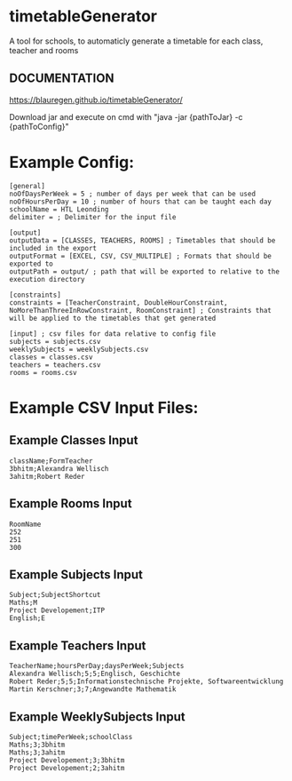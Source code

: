 # timetableGenerator
A tool for schools, to automaticly generate a timetable for each class, teacher and rooms

## DOCUMENTATION
https://blauregen.github.io/timetableGenerator/ 

Download jar and execute on cmd with "java -jar {pathToJar} -c {pathToConfig}"

# Example Config:
```
[general]
noOfDaysPerWeek = 5 ; number of days per week that can be used
noOfHoursPerDay = 10 ; number of hours that can be taught each day
schoolName = HTL Leonding
delimiter = ; Delimiter for the input file

[output]
outputData = [CLASSES, TEACHERS, ROOMS] ; Timetables that should be included in the export
outputFormat = [EXCEL, CSV, CSV_MULTIPLE] ; Formats that should be exported to
outputPath = output/ ; path that will be exported to relative to the execution directory

[constraints]
constraints = [TeacherConstraint, DoubleHourConstraint, NoMoreThanThreeInRowConstraint, RoomConstraint] ; Constraints that will be applied to the timetables that get generated

[input] ; csv files for data relative to config file
subjects = subjects.csv
weeklySubjects = weeklySubjects.csv
classes = classes.csv
teachers = teachers.csv
rooms = rooms.csv
```

# Example CSV Input Files:

## Example Classes Input
```
className;FormTeacher
3bhitm;Alexandra Wellisch
3ahitm;Robert Reder
```
## Example Rooms Input
```
RoomName
252
251
300
```
## Example Subjects Input
```
Subject;SubjectShortcut
Maths;M
Project Developement;ITP
English;E
```
## Example Teachers Input
```
TeacherName;hoursPerDay;daysPerWeek;Subjects
Alexandra Wellisch;5;5;Englisch, Geschichte
Robert Reder;5;5;Informationstechnische Projekte, Softwareentwicklung
Martin Kerschner;3;7;Angewandte Mathematik
```

## Example WeeklySubjects Input
```
Subject;timePerWeek;schoolClass
Maths;3;3bhitm
Maths;3;3ahitm
Project Developement;3;3bhitm
Project Developement;2;3ahitm
```
